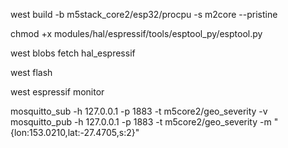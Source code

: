 west build -b m5stack_core2/esp32/procpu -s m2core --pristine


chmod +x modules/hal/espressif/tools/esptool_py/esptool.py


west blobs fetch hal_espressif


west flash


west espressif monitor


mosquitto_sub -h 127.0.0.1 -p 1883 -t m5core2/geo_severity -v
mosquitto_pub -h 127.0.0.1 -p 1883 -t m5core2/geo_severity -m "{lon:153.0210,lat:-27.4705,s:2}"
